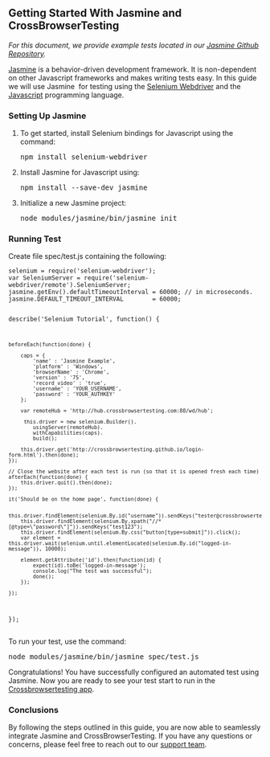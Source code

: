 <h2><strong>Getting Started With Jasmine and CrossBrowserTesting</strong></h2>
<p><em>For this document, we provide example tests located in our <a href="https://github.com/crossbrowsertesting/selenium-jasmine">Jasmine Github Repository</a>.</em></p>
<p><a href="https://jasmine.github.io/">Jasmine</a> is a behavior-driven development framework. It is non-dependent on other Javascript frameworks and makes writing tests easy. In this guide we will use Jasmine  for testing using the <a href="https://www.seleniumhq.org/">Selenium Webdriver</a> and the <a href="https://developer.mozilla.org/en-US/docs/Web/JavaScript">Javascript</a> programming language.</p>
<h3>Setting Up Jasmine</h3>
<ol>
<li>To get started, install Selenium bindings for Javascript using the command:
<pre>npm install selenium-webdriver</pre>
</li>
<li>Install Jasmine for Javascript using:
<pre>npm install --save-dev jasmine</pre>
</li>
<li>Initialize a new Jasmine project:
<pre>node_modules/jasmine/bin/jasmine init</pre>
</li>
</ol>
<h3>Running Test</h3>
<p>Create file spec/test.js containing the following:</p>
<pre><code>selenium = require('selenium-webdriver');
var SeleniumServer = require('selenium-webdriver/remote').SeleniumServer;
jasmine.getEnv().defaultTimeoutInterval = 60000; // in microseconds.
jasmine.DEFAULT_TIMEOUT_INTERVAL        = 60000;

describe('Selenium Tutorial', function() {

    beforeEach(function(done) {
        
        caps = {
            'name' : 'Jasmine Example',
            'platform' : 'Windows',
            'browserName' : 'Chrome',
            'version' : '75',
            'record_video' : 'true',
            'username' : 'YOUR_USERNAME',
            'password' : 'YOUR_AUTHKEY'
        };
            
        var remoteHub = 'http://hub.crossbrowsertesting.com:80/wd/hub';
    
         this.driver = new selenium.Builder().
            usingServer(remoteHub).
            withCapabilities(caps).
            build();

        this.driver.get('http://crossbrowsertesting.github.io/login-form.html').then(done);
    });

    // Close the website after each test is run (so that it is opened fresh each time)
    afterEach(function(done) {
        this.driver.quit().then(done);
    });

    it('Should be on the home page', function(done) { 

        this.driver.findElement(selenium.By.id("username")).sendKeys("tester@crossbrowsertesting.com");
        this.driver.findElement(selenium.By.xpath("//*[@type=\"password\"]")).sendKeys("test123");
        this.driver.findElement(selenium.By.css("button[type=submit]")).click();
        var element = this.driver.wait(selenium.until.elementLocated(selenium.By.id("logged-in-message")), 10000);

        element.getAttribute('id').then(function(id) {
            expect(id).toBe('logged-in-message');
            console.log("The test was successful");
            done();
        });

    });

}); </code></pre>
<p>To run your test, use the command:</p>
<pre>node_modules/jasmine/bin/jasmine spec/test.js</pre>
<p>Congratulations! You have successfully configured an automated test using Jasmine. Now you are ready to see your test start to run in the <a href="https://app.crossbrowsertesting.com/selenium/results">Crossbrowsertesting app</a>.</p>
<h3>Conclusions</h3>
<p>By following the steps outlined in this guide, you are now able to seamlessly integrate Jasmine and CrossBrowserTesting. If you have any questions or concerns, please feel free to reach out to our <a href="mailto:support@crossbrowsertesting.com">support team</a>.</p>

